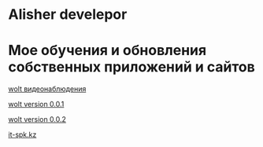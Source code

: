 # Alisher develepor
# Мое обучения и обновления собственных приложений и сайтов 

[wolt видеонаблюдения](https://aleshka1209.github.io/src/index.html)

[wolt version 0.0.1](https://aleshka1209.github.io/wolt/index.html)

[wolt version 0.0.2](https://aleshka1209.github.io/wolt%200.0.2/index.html)

[it-spk.kz](https://aleshka1209.github.io/it-spk/index.html)



